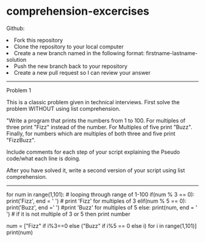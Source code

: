# comprehension-excercises

Github:
<li>Fork this repository</li>
<li>Clone the repository to your local computer</li>
<li>Create a new branch named in the following format: firstname-lastname-solution</li>
<li>Push the new branch back to your repository</li>
<li>Create a new pull request so I can review your answer</li>

-------------------------------------------------------------------------------------------------
Problem 1

This is a classic problem given in technical interviews. First solve the problem WITHOUT using list comprehension.

"Write a program that prints the numbers from 1 to 100. For multiples of three print "Fizz" instead of the number. For Multiples of five print "Buzz". Finally, for numbers which are multiples of both three and five print "FizzBuzz".

Include comments for each step of your script explaining the Pseudo code/what each line is doing.

After you have solved it, write a second version of your script using list comprehension.

-------------------------------------------------------------------------------------------------

for num in range(1,101): # looping through range of 1-100
    if(num % 3 == 0):  
        print('Fizz', end = ' ') # print 'Fizz' for multiples of 3
    elif(num % 5 == 0):
        print('Buzz', end =' ') #print 'Buzz' for multiples of 5
    else:
        print(num, end = ' ') # if it is not multiple of 3 or 5 then print number


num = ["Fizz" if i%3==0 else ("Buzz" if i%5 == 0  else i) for i in range(1,101)]
print(num)






